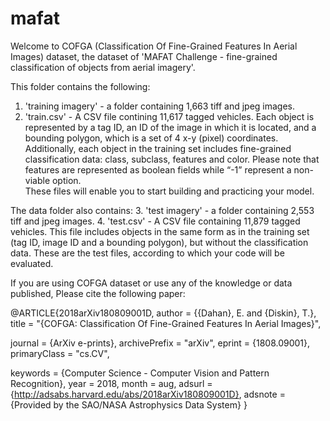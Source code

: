 # mafat

Welcome to COFGA (Classification Of Fine-Grained Features In Aerial Images) dataset, 
the dataset of 'MAFAT Challenge - fine-grained classification of objects from aerial imagery'. 

This folder contains the following:
1. 'training imagery' - a folder containing 1,663 tiff and jpeg images.
2. 'train.csv' - A CSV file contining 11,617 tagged vehicles. 
Each object is represented by a tag ID, an ID of the image in which it is located, and a bounding polygon, which is a set of 4 x-y (pixel) coordinates. 
Additionally, each object in the training set includes fine-grained classification data: class, subclass, features and color. 
Please note that features are represented as boolean fields while “-1” represent a non-viable option.  
These files will enable you to start building and practicing your model.

The data folder also contains:
3. 'test imagery' - a folder containing 2,553 tiff and jpeg images.
4. 'test.csv' - A CSV file containing 11,879 tagged vehicles.
This file includes objects in the same form as in the training set (tag ID, image ID and a bounding polygon), but without the classification data.
These are the test files, according to which your code will be evaluated.


If you are using COFGA dataset or use any of the knowledge or data published, 
Please cite the following paper:


@ARTICLE{2018arXiv180809001D,
 author = {{Dahan}, E. and {Diskin}, T.},
 title = "{COFGA: Classification Of Fine-Grained Features In Aerial Images}",

journal = {ArXiv e-prints}, 
archivePrefix = "arXiv", eprint = {1808.09001},
 primaryClass = "cs.CV",
 
keywords = {Computer Science - Computer Vision and Pattern Recognition},
 year = 2018,
 month = aug, 
adsurl = {http://adsabs.harvard.edu/abs/2018arXiv180809001D},
 adsnote = {Provided by the SAO/NASA Astrophysics Data System}
}